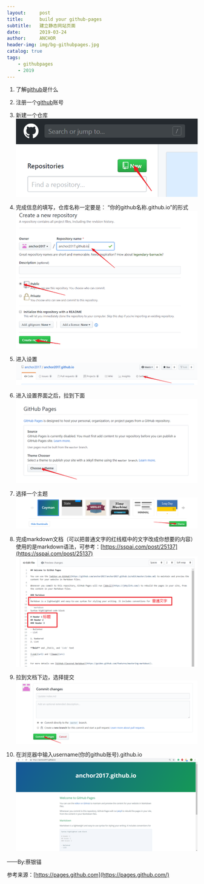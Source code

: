 ```yaml
---
layout:     post
title:      build your github-pages
subtitle:   建立静态网站页面
date:       2019-03-24
author:     ANCHOR
header-img: img/bg-githubpages.jpg
catalog: true
tags:
    - githubpages
    - 2019
---
```


1. 了解[github](https://github.com)是什么


2. 注册一个[github](https://github.com)账号


3. 新建一个仓库
![1](https://github.com/anchor2017/anchor2017.github.io/blob/master/img/bg-gp-1.png)


4. 完成信息的填写，仓库名称一定要是： “你的github名称.github.io”的形式
![2](https://github.com/anchor2017/anchor2017.github.io/blob/master/img/bg-gp-2.png)


5. 进入设置
![3](https://github.com/anchor2017/anchor2017.github.io/blob/master/img/bg-gp-3.png)
 
 
6. 进入设置界面之后，拉到下面
![](https://github.com/anchor2017/anchor2017.github.io/blob/master/img/bg-gp-4.png)


7. 选择一个主题
![](https://github.com/anchor2017/anchor2017.github.io/blob/master/img/bg-gp-5.png)


8. 完成markdown文档（可以把普通文字的红线框中的文字改成你想要的内容）
使用的是markdown语法，可参考：[https://sspai.com/post/25137](https://sspai.com/post/25137)
![](https://github.com/anchor2017/anchor2017.github.io/blob/master/img/bg-gp-6.png)


9. 拉到文档下边，选择提交
![](https://github.com/anchor2017/anchor2017.github.io/blob/master/img/bg-gp-7.png)


10. 在浏览器中输入username(你的github账号).github.io
![](https://github.com/anchor2017/anchor2017.github.io/blob/master/img/bg-gp-8.png)


——By:蔡银锚

参考来源：[https://pages.github.com](https://pages.github.com/)
